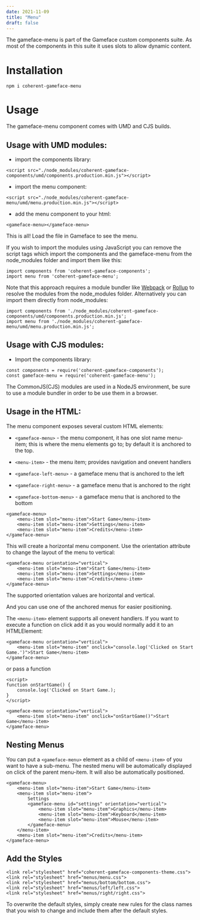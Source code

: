```yaml
---
date: 2021-11-09
title: "Menu"
draft: false
---
```


<!--Copyright (c) Coherent Labs AD. All rights reserved. Licensed under the MIT License. See License.txt in the project root for license information. -->
The gameface-menu is part of the Gameface custom components suite. As most of the components in this suite it uses slots to allow dynamic content.

Installation
===================

`npm i coherent-gameface-menu`

Usage
===================
The gameface-menu component comes with UMD and CJS builds.

## Usage with UMD modules:

* import the components library:

~~~~{.html}
<script src="./node_modules/coherent-gameface-components/umd/components.production.min.js"></script>
~~~~

* import the menu component:

~~~~{.html}
<script src="./node_modules/coherent-gameface-menu/umd/menu.production.min.js"></script>
~~~~

* add the menu component to your html:

~~~~{.html}
<gameface-menu></gameface-menu>
~~~~

This is all! Load the file in Gameface to see the menu.

If you wish to import the modules using JavaScript you can remove the script tags
which import the components and the gameface-menu from the node_modules folder and import them like this:

~~~~{.js}
import components from 'coherent-gameface-components';
import menu from 'coherent-gameface-menu';
~~~~

Note that this approach requires a module bundler like [Webpack](https://webpack.js.org/) or [Rollup](https://rollupjs.org/guide/en/) to resolve the
modules from the node_modules folder. Alternatively you can import them directly from node_modules:

~~~~{.js}
import components from './node_modules/coherent-gameface-components/umd/components.production.min.js';
import menu from './node_modules/coherent-gameface-menu/umd/menu.production.min.js';
~~~~

## Usage with CJS modules:

* Import the components library:

~~~~{.js}
const components = require('coherent-gameface-components');
const gameface-menu = require('coherent-gameface-menu');
~~~~

The CommonJS(CJS) modules are used in a NodeJS environment, be sure to use a module
bundler in order to be use them in a browser.


## Usage in the HTML:

The menu component exposes several custom HTML elements:
* `<gameface-menu>` - the menu component, it has one slot name menu-item; this is
where the menu elements go to; by default it is anchored to the top.
* `<menu-item>` - the menu item; provides navigation and onevent handlers

* `<gameface-left-menu>` - a gameface menu that is anchored to the left
* `<gameface-right-menu>` - a gameface menu that is anchored to the right
* `<gameface-bottom-menu>` - a gameface menu that is anchored to the bottom

~~~~{.html}
<gameface-menu>
    <menu-item slot="menu-item">Start Game</menu-item>
    <menu-item slot="menu-item">Settings</menu-item>
    <menu-item slot="menu-item">Credits</menu-item>
</gameface-menu>
~~~~

This will create a horizontal menu component. Use the orientation attribute to
change the layout of the menu to vertical:

~~~~{.html}
<gameface-menu orientation="vertical">
    <menu-item slot="menu-item">Start Game</menu-item>
    <menu-item slot="menu-item">Settings</menu-item>
    <menu-item slot="menu-item">Credits</menu-item>
</gameface-menu>
~~~~

The supported orientation values are horizontal and vertical.

And you can use one of the anchored menus for easier positioning.

The `<menu-item>` element supports all onevent handlers. If you want to execute a
function on click add it as you would normally add it to an HTMLElement:


~~~~{.html}
<gameface-menu orientation="vertical">
    <menu-item slot="menu-item" onclick="console.log('Clicked on Start Game.')">Start Game</menu-item>
</gameface-menu>
~~~~

or pass a function

~~~~{.html}
<script>
function onStartGame() {
    console.log('Clicked on Start Game.);
}
</script>

<gameface-menu orientation="vertical">
    <menu-item slot="menu-item" onclick="onStartGame()">Start Game</menu-item>
</gameface-menu>
~~~~


## Nesting Menus

You can put a `<gameface-menu>` element as a child of `<menu-item>` of you want to have a
sub-menu. The nested menu will be automatically displayed on click of the parent menu-item.
It will also be automatically positioned.

~~~~{.html}
<gameface-menu>
    <menu-item slot="menu-item">Start Game</menu-item>
    <menu-item slot="menu-item">
        Settings
        <gameface-menu id="settings" orientation="vertical">
            <menu-item slot="menu-item">Graphics</menu-item>
            <menu-item slot="menu-item">Keyboard</menu-item>
            <menu-item slot="menu-item">Mouse</menu-item>
        </gameface-menu>
    </menu-item>
    <menu-item slot="menu-item">Credits</menu-item>
</gameface-menu>
~~~~

## Add the Styles

~~~~{.css}
<link rel="stylesheet" href="coherent-gameface-components-theme.css">
<link rel="stylesheet" href="menus/menu.css">
<link rel="stylesheet" href="menus/bottom/bottom.css">
<link rel="stylesheet" href="menus/left/left.css">
<link rel="stylesheet" href="menus/right/right.css">
~~~~

To overwrite the default styles, simply create new rules for the class names that
you wish to change and include them after the default styles.